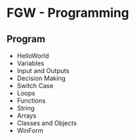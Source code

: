 # FGW - Programming

## Program
- HelloWorld
- Variables
- Input and Outputs
- Decision Making
- Switch Case
- Loops
- Functions
- String
- Arrays
- Classes and Objects
- WinForm